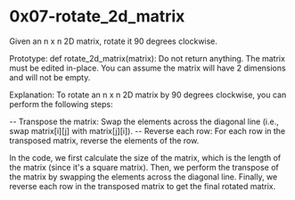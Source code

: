 # 0x07-rotate_2d_matrix
Given an n x n 2D matrix, rotate it 90 degrees clockwise.

Prototype: def rotate_2d_matrix(matrix):
Do not return anything. The matrix must be edited in-place.
You can assume the matrix will have 2 dimensions and will not be empty.

Explanation:
To rotate an n x n 2D matrix by 90 degrees clockwise, you can perform the following steps:

-- Transpose the matrix: Swap the elements across the diagonal line (i.e., swap matrix[i][j] with matrix[j][i]).
-- Reverse each row: For each row in the transposed matrix, reverse the elements of the row.

In the code, we first calculate the size of the matrix, which is the length of the matrix (since it's a square matrix). Then, we perform the transpose of the matrix by swapping the elements across the diagonal line. Finally, we reverse each row in the transposed matrix to get the final rotated matrix.
